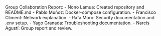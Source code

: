 Group Collaboration Report: - Nono Lamua: Created repository and README.md - Pablo Muñoz: Docker-compose configuration. - Francisco Climent: Network explanation. - Rafa Moro: Security documentation and .env setup. - Yago Granada: Troubleshooting documentation. - Narcís Agustí: Group report and review. 
